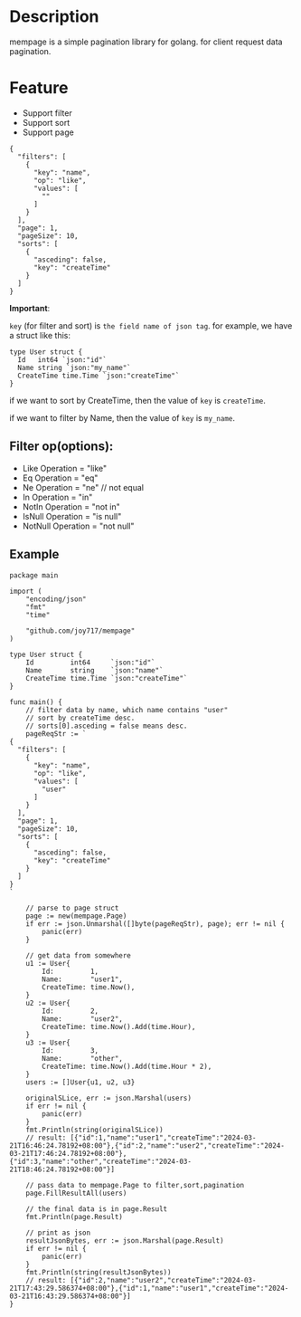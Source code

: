 # Description
mempage is a simple pagination library for golang.
for client request data pagination.

# Feature
- Support filter 
- Support sort 
- Support page
```
{
  "filters": [
    {
      "key": "name",
      "op": "like",
      "values": [
        ""
      ]
    }
  ],
  "page": 1,
  "pageSize": 10,
  "sorts": [
    {
      "asceding": false,
      "key": "createTime"
    }
  ]
}
```

**Important**:

`key` (for filter and sort) is `the field name of json tag`. for example, we have a struct like this:

```
type User struct {
  Id   int64 `json:"id"`
  Name string `json:"my_name"`
  CreateTime time.Time `json:"createTime"`
}
```

if we want to sort by CreateTime, then the value of `key` is `createTime`.

if we want to filter by Name, then the value of `key` is `my_name`.


## Filter op(options):
- Like    Operation = "like"
- Eq      Operation = "eq"   
- Ne      Operation = "ne" // not equal
- In      Operation = "in"
- NotIn   Operation = "not in"
- IsNull  Operation = "is null"
- NotNull Operation = "not null"

## Example

```
package main

import (
	"encoding/json"
	"fmt"
	"time"

	"github.com/joy717/mempage"
)

type User struct {
	Id         int64     `json:"id"`
	Name       string    `json:"name"`
	CreateTime time.Time `json:"createTime"`
}

func main() {
	// filter data by name, which name contains "user"
	// sort by createTime desc.  
	// sorts[0].asceding = false means desc.
	pageReqStr := `
{
  "filters": [
    {
      "key": "name",
      "op": "like",
      "values": [
        "user"
      ]
    }
  ],
  "page": 1,
  "pageSize": 10,
  "sorts": [
    {
      "asceding": false,
      "key": "createTime"
    }
  ]
}
`

	// parse to page struct
	page := new(mempage.Page)
	if err := json.Unmarshal([]byte(pageReqStr), page); err != nil {
		panic(err)
	}

	// get data from somewhere
	u1 := User{
		Id:         1,
		Name:       "user1",
		CreateTime: time.Now(),
	}
	u2 := User{
		Id:         2,
		Name:       "user2",
		CreateTime: time.Now().Add(time.Hour),
	}
	u3 := User{
		Id:         3,
		Name:       "other",
		CreateTime: time.Now().Add(time.Hour * 2),
	}
	users := []User{u1, u2, u3}

	originalSLice, err := json.Marshal(users)
	if err != nil {
		panic(err)
	}
	fmt.Println(string(originalSLice))
	// result: [{"id":1,"name":"user1","createTime":"2024-03-21T16:46:24.78192+08:00"},{"id":2,"name":"user2","createTime":"2024-03-21T17:46:24.78192+08:00"},{"id":3,"name":"other","createTime":"2024-03-21T18:46:24.78192+08:00"}]

	// pass data to mempage.Page to filter,sort,pagination
	page.FillResultAll(users)

	// the final data is in page.Result
	fmt.Println(page.Result)

	// print as json
	resultJsonBytes, err := json.Marshal(page.Result)
	if err != nil {
		panic(err)
	}
	fmt.Println(string(resultJsonBytes))
	// result: [{"id":2,"name":"user2","createTime":"2024-03-21T17:43:29.586374+08:00"},{"id":1,"name":"user1","createTime":"2024-03-21T16:43:29.586374+08:00"}]
}

```